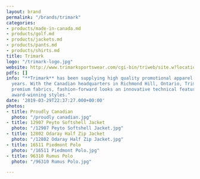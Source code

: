 ```yaml
---
layout: brand
permalink: "/brands/trimark"
categories:
- products/made-in-canada.md
- products/golf.md
- products/jackets.md
- products/pants.md
- products/shirts.md
title: Trimark
logo: "/trimark-logo.jpg"
website: http://www.trimarksportswear.com/cgi-bin/triweb/site.w?location=site-home.w&action=catalog&sponsor=000100&popup=true
pdfs: []
info: "**Trimark** has been supplying high quality promotional apparel for over 40
  years. With the Canadian headquarters in Richmond Hill, Ontario, Trimark combines
  premium fabrics, fashion-forward looks an innovative technical features to produce
  award-winning styles."
date: '2019-03-29T22:37:27.000+00:00'
photos:
- title: Proudly Canadian
  photo: "/proudly canadian.jpg"
- title: 12907 Peyto Softshell Jacket
  photo: "/12907 Peyto Softshell Jacket.jpg"
- title: 12802 Odaray Half Zip Jacket
  photo: "/12802 Odaray Half Zip Jacket.jpg"
- title: 16511 Piedmont Polo
  photo: "/16511 Piedmont Polo.jpg"
- title: 96310 Rumus Polo
  photo: "/96310 Rumus Polo.jpg"

---
```

